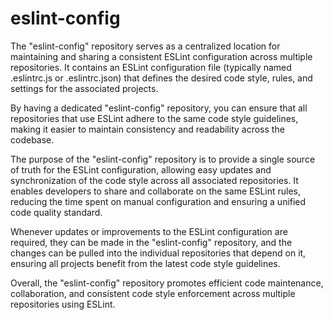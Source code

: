 # eslint-config
The "eslint-config" repository serves as a centralized location for maintaining and sharing a consistent ESLint configuration across multiple repositories. It contains an ESLint configuration file (typically named .eslintrc.js or .eslintrc.json) that defines the desired code style, rules, and settings for the associated projects.

By having a dedicated "eslint-config" repository, you can ensure that all repositories that use ESLint adhere to the same code style guidelines, making it easier to maintain consistency and readability across the codebase.

The purpose of the "eslint-config" repository is to provide a single source of truth for the ESLint configuration, allowing easy updates and synchronization of the code style across all associated repositories. It enables developers to share and collaborate on the same ESLint rules, reducing the time spent on manual configuration and ensuring a unified code quality standard.

Whenever updates or improvements to the ESLint configuration are required, they can be made in the "eslint-config" repository, and the changes can be pulled into the individual repositories that depend on it, ensuring all projects benefit from the latest code style guidelines.

Overall, the "eslint-config" repository promotes efficient code maintenance, collaboration, and consistent code style enforcement across multiple repositories using ESLint.
